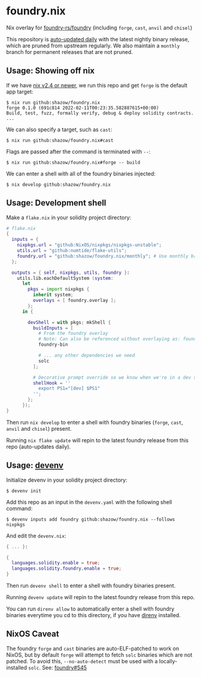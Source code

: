 # foundry.nix
Nix overlay for [foundry-rs/foundry](https://github.com/foundry-rs/foundry/) (including `forge`, `cast`, `anvil` and `chisel`)

This repository is [auto-updated daily](https://github.com/shazow/foundry.nix/blob/main/.github/workflows/update-foundry-bin.yml) with the latest nightly binary release, which are pruned from upstream regularly. We also maintain a `monthly` branch for permanent releases that are not pruned.

## Usage: Showing off nix

If we have [nix v2.4 or newer](https://nix.dev/tutorials/install-nix), we run this repo and get `forge` is the default app target:

```console
$ nix run github:shazow/foundry.nix
forge 0.1.0 (691c814 2022-02-11T00:23:35.582887615+00:00)
Build, test, fuzz, formally verify, debug & deploy solidity contracts.
...
```

We can also specify a target, such as `cast`:

```console
$ nix run github:shazow/foundry.nix#cast
```

Flags are passed after the command is terminated with `--`:

```console
$ nix run github:shazow/foundry.nix#forge -- build
```

We can enter a shell with all of the foundry binaries injected:

```console
$ nix develop github:shazow/foundry.nix
```

## Usage: Development shell

Make a `flake.nix` in your solidity project directory:

```nix
# flake.nix
{
  inputs = {
    nixpkgs.url = "github:NixOS/nixpkgs/nixpkgs-unstable";
    utils.url = "github:numtide/flake-utils";
    foundry.url = "github:shazow/foundry.nix/monthly"; # Use monthly branch for permanent releases
  };

  outputs = { self, nixpkgs, utils, foundry }:
    utils.lib.eachDefaultSystem (system:
      let
        pkgs = import nixpkgs {
          inherit system;
          overlays = [ foundry.overlay ];
        };
      in {

        devShell = with pkgs; mkShell {
          buildInputs = [
            # From the foundry overlay
            # Note: Can also be referenced without overlaying as: foundry.defaultPackage.${system}
            foundry-bin

            # ... any other dependencies we need
            solc
          ];

          # Decorative prompt override so we know when we're in a dev shell
          shellHook = ''
            export PS1="[dev] $PS1"
          '';
        };
      });
}
```

Then run `nix develop` to enter a shell with foundry binaries (`forge`, `cast`, `anvil` and `chisel`) present.

Running `nix flake update` will repin to the latest foundry release from this repo (auto-updates daily).

## Usage: [devenv](https://devenv.sh/)

Initialize devenv in your solidity project directory:

```shell
$ devenv init
```

Add this repo as an input in the `devenv.yaml` with the following shell command:

```shell
$ devenv inputs add foundry github:shazow/foundry.nix --follows nixpkgs
```

And edit the `devenv.nix`:

```nix
{ ... }:

{
  languages.solidity.enable = true;
  languages.solidity.foundry.enable = true;
}
```

Then run `devenv shell` to enter a shell with foundry binaries present.

Running `devenv update` will repin to the latest foundry release from this repo.

You can run `direnv allow` to automatically enter a shell with foundry binaries everytime you cd to this directory, if you have [direnv](https://github.com/nix-community/nix-direnv) installed.

## NixOS Caveat

The foundry `forge` and `cast` binaries are auto-ELF-patched to work on NixOS, but by default `forge` will attempt to fetch `solc` binaries which are not patched. To avoid this, `--no-auto-detect` must be used with a locally-installed `solc`. See: [foundry#545](https://github.com/foundry-rs/foundry/issues/545)

